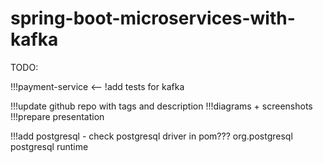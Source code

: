 # spring-boot-microservices-with-kafka
TODO:

!!!payment-service <--
   !add tests for kafka

!!!update github repo with tags and description
!!!diagrams + screenshots
!!!prepare presentation

!!!add postgresql - check postgresql driver in pom???
<dependency>
<groupId>org.postgresql</groupId>
<artifactId>postgresql</artifactId>
<scope>runtime</scope>
</dependency>

